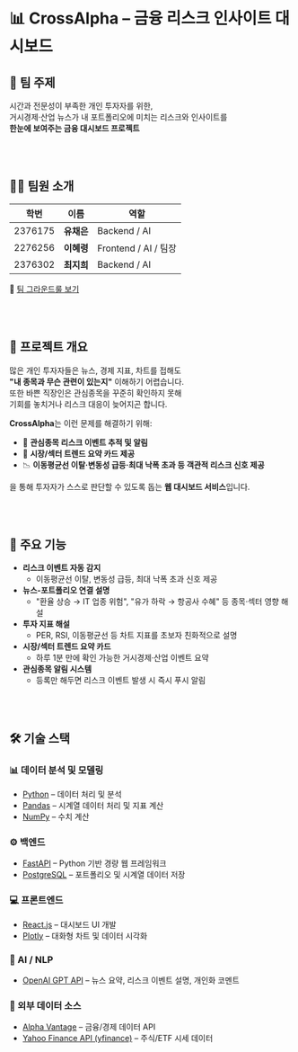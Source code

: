 # 📊 CrossAlpha – 금융 리스크 인사이트 대시보드  



## 📝 팀 주제  
시간과 전문성이 부족한 개인 투자자를 위한,  
거시경제·산업 뉴스가 내 포트폴리오에 미치는 리스크와 인사이트를  
**한눈에 보여주는 금융 대시보드 프로젝트**  

<br><br>  

## 👩‍💻 팀원 소개  

| 학번 | 이름 | 역할 |
|------|------|------|
| 2376175 | **유채은** | Backend / AI |
| 2276256 | **이혜령** | Frontend / AI / 팀장 |
| 2376302 | **최지희** | Backend / AI |

📌 [팀 그라운드룰 보기](https://github.com/ahrixxx/Graduation-Project/blob/main/GroundRule.md)  

<br><br>  

## 🚀 프로젝트 개요  
많은 개인 투자자들은 뉴스, 경제 지표, 차트를 접해도  
**"내 종목과 무슨 관련이 있는지"** 이해하기 어렵습니다.  
또한 바쁜 직장인은 관심종목을 꾸준히 확인하지 못해  
기회를 놓치거나 리스크 대응이 늦어지곤 합니다.  

**CrossAlpha**는 이런 문제를 해결하기 위해:  
- 📌 **관심종목 리스크 이벤트 추적 및 알림**  
- 📰 **시장/섹터 트렌드 요약 카드 제공**  
- 📉 **이동평균선 이탈·변동성 급등·최대 낙폭 초과 등 객관적 리스크 신호 제공**  

을 통해 투자자가 스스로 판단할 수 있도록 돕는 **웹 대시보드 서비스**입니다.  

<br><br>  

## 🔑 주요 기능
- **리스크 이벤트 자동 감지**  
  - 이동평균선 이탈, 변동성 급등, 최대 낙폭 초과 신호 제공  
- **뉴스-포트폴리오 연결 설명**  
  - "환율 상승 → IT 업종 위험", "유가 하락 → 항공사 수혜" 등 종목·섹터 영향 해설  
- **투자 지표 해설**  
  - PER, RSI, 이동평균선 등 차트 지표를 초보자 친화적으로 설명  
- **시장/섹터 트렌드 요약 카드**  
  - 하루 1분 만에 확인 가능한 거시경제·산업 이벤트 요약  
- **관심종목 알림 시스템**  
  - 등록만 해두면 리스크 이벤트 발생 시 즉시 푸시 알림  

<br><br>  

## 🛠 기술 스택  

### 📊 데이터 분석 및 모델링
- [Python](https://www.python.org) – 데이터 처리 및 분석  
- [Pandas](https://pandas.pydata.org) – 시계열 데이터 처리 및 지표 계산  
- [NumPy](https://numpy.org) – 수치 계산  

### ⚙️ 백엔드
- [FastAPI](https://fastapi.tiangolo.com) – Python 기반 경량 웹 프레임워크  
- [PostgreSQL](https://www.postgresql.org) – 포트폴리오 및 시계열 데이터 저장  

### 💻 프론트엔드
- [React.js](https://react.dev) – 대시보드 UI 개발  
- [Plotly](https://plotly.com) – 대화형 차트 및 데이터 시각화  

### 🤖 AI / NLP
- [OpenAI GPT API](https://platform.openai.com) – 뉴스 요약, 리스크 이벤트 설명, 개인화 코멘트  

### 📡 외부 데이터 소스
- [Alpha Vantage](https://www.alphavantage.co) – 금융/경제 데이터 API  
- [Yahoo Finance API (yfinance)](https://pypi.org/project/yfinance/) – 주식/ETF 시세 데이터  
